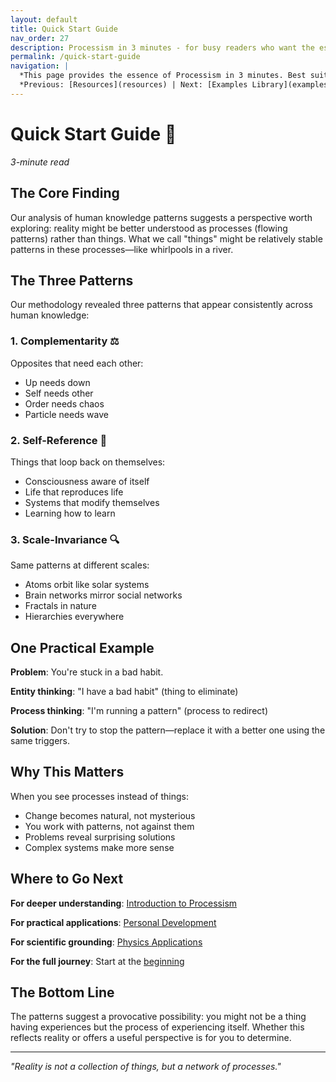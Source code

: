 ```yaml
---
layout: default
title: Quick Start Guide
nav_order: 27
description: Processism in 3 minutes - for busy readers who want the essence
permalink: /quick-start-guide
navigation: |
  *This page provides the essence of Processism in 3 minutes. Best suited for busy readers.*  
  *Previous: [Resources](resources) | Next: [Examples Library](examples-library)*
---
```


# Quick Start Guide 🚀

*3-minute read*

## The Core Finding

Our analysis of human knowledge patterns suggests a perspective worth exploring: reality might be better understood as processes (flowing patterns) rather than things. What we call "things" might be relatively stable patterns in these processes—like whirlpools in a river.

## The Three Patterns

Our methodology revealed three patterns that appear consistently across human knowledge:

### 1. Complementarity ⚖️
Opposites that need each other:
- Up needs down
- Self needs other
- Order needs chaos
- Particle needs wave

### 2. Self-Reference 🔄
Things that loop back on themselves:
- Consciousness aware of itself
- Life that reproduces life
- Systems that modify themselves
- Learning how to learn

### 3. Scale-Invariance 🔍
Same patterns at different scales:
- Atoms orbit like solar systems
- Brain networks mirror social networks
- Fractals in nature
- Hierarchies everywhere

## One Practical Example

**Problem**: You're stuck in a bad habit.

**Entity thinking**: "I have a bad habit" (thing to eliminate)

**Process thinking**: "I'm running a pattern" (process to redirect)

**Solution**: Don't try to stop the pattern—replace it with a better one using the same triggers.

## Why This Matters

When you see processes instead of things:
- Change becomes natural, not mysterious
- You work with patterns, not against them
- Problems reveal surprising solutions
- Complex systems make more sense

## Where to Go Next

**For deeper understanding**: [Introduction to Processism](introduction-to-processism)

**For practical applications**: [Personal Development](personal-development)

**For scientific grounding**: [Physics Applications](physics-applications)

**For the full journey**: Start at the [beginning](/)

## The Bottom Line

The patterns suggest a provocative possibility: you might not be a thing having experiences but the process of experiencing itself. Whether this reflects reality or offers a useful perspective is for you to determine.

---

*"Reality is not a collection of things, but a network of processes."*